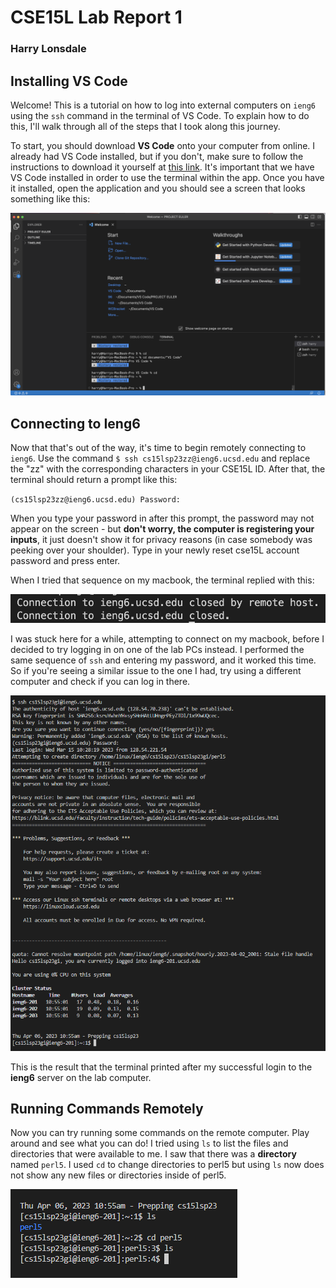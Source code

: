 # CSE15L Lab Report 1
### Harry Lonsdale

## Installing VS Code
Welcome! This is a tutorial on how to log into external computers on `ieng6` using the `ssh` command in the terminal of VS Code. To explain how to do this, I'll walk through all of the steps that I took along this journey.

To start, you should download __VS Code__ onto your computer from online. I already had VS Code installed, but if you don't, make sure to follow the instructions to download it yourself at [this link](https://code.visualstudio.com/). It's important that we have VS Code installed in order to use the terminal within the app. Once you have it installed, open the application and you should see a screen that looks something like this:

![Image](VSCode2.png)

## Connecting to Ieng6
Now that that's out of the way, it's time to begin remotely connecting to `ieng6`. Use the command `$ ssh cs15lsp23zz@ieng6.ucsd.edu` and replace the "zz" with the corresponding characters in your CSE15L ID. After that, the terminal should return a prompt like this:

`(cs15lsp23zz@ieng6.ucsd.edu) Password: `

When you type your password in after this prompt, the password may not appear on the screen - but __don't worry, the computer is registering your inputs__, it just doesn't show it for privacy reasons (in case somebody was peeking over your shoulder). Type in your newly reset cse15L account password and press enter.

When I tried that sequence on my macbook, the terminal replied with this: 

![Image](ConnectionClosed.png)

I was stuck here for a while, attempting to connect on my macbook, before I decided to try logging in on one of the lab PCs instead. I performed the same sequence of `ssh` and entering my password, and it worked this time. So if you're seeing a similar issue to the one I had, try using a different computer and check if you can log in there.

![Image](LoggedIn.png)

This is the result that the terminal printed after my successful login to the __ieng6__ server on the lab computer.

## Running Commands Remotely

Now you can try running some commands on the remote computer. Play around and see what you can do! I tried using `ls` to list the files and directories that were available to me. I saw that there was a __directory__ named `perl5`. I used `cd` to change directories to perl5 but using `ls` now does not show any new files or directories inside of perl5.

![Image](tryCommands.png)
